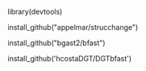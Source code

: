 library(devtools)

install_github("appelmar/strucchange")

install_github("bgast2/bfast")

install_github('hcostaDGT/DGTbfast')

